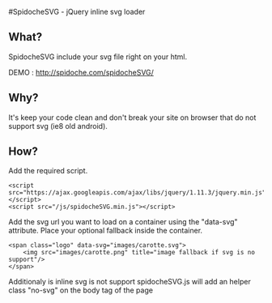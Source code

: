 #SpidocheSVG - jQuery inline svg loader

## What?
SpidocheSVG include your svg file right on your html.

DEMO : http://spidoche.com/spidocheSVG/

## Why?
It's keep your code clean and don't break your site on browser that do not support svg (ie8 old android).

## How?
Add the required script.
```
<script src="https://ajax.googleapis.com/ajax/libs/jquery/1.11.3/jquery.min.js"></script>
<script src="/js/spidocheSVG.min.js"></script>

```

Add the svg url you want to load on a container using the "data-svg" attribute.
Place your optional fallback inside the container.
```
<span class="logo" data-svg="images/carotte.svg">
    <img src="images/carotte.png" title="image fallback if svg is no support"/>
</span>
```

Additionaly is inline svg is not support spidocheSVG.js will add an helper class "no-svg" on the body tag of the page
